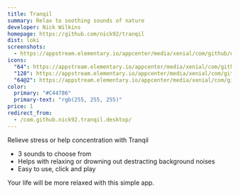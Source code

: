 ```yaml
---
title: Tranqil
summary: Relax to soothing sounds of nature
developer: Nick Wilkins
homepage: https://github.com/nick92/tranqil
dist: loki
screenshots:
  - https://appstream.elementary.io/appcenter/media/xenial/com/github/nick92.tranqil.desktop/EB437DA612CD1E7116F0DA3634FE69AF/screenshots/image-1_orig.png
icons:
  "64": https://appstream.elementary.io/appcenter/media/xenial/com/github/nick92.tranqil.desktop/EB437DA612CD1E7116F0DA3634FE69AF/icons/64x64/com.github.nick92.tranqil_tranquil.png
  "128": https://appstream.elementary.io/appcenter/media/xenial/com/github/nick92.tranqil.desktop/EB437DA612CD1E7116F0DA3634FE69AF/icons/128x128/com.github.nick92.tranqil_tranquil.png
  "64@2": https://appstream.elementary.io/appcenter/media/xenial/com/github/nick92.tranqil.desktop/EB437DA612CD1E7116F0DA3634FE69AF/icons/64x64@2/com.github.nick92.tranqil_tranquil.png
color:
  primary: "#C44786"
  primary-text: "rgb(255, 255, 255)"
price: 1
redirect_from:
  - /com.github.nick92.tranqil.desktop/
---
```


<p>Relieve stress or help concentration with Tranqil</p>
<ul>
  <li>3 sounds to choose from</li>
  <li>Helps with relaxing or drowning out destracting background noises</li>
  <li>Easy to use, click and play</li>
</ul>
<p>Your life will be more relaxed with this simple app.</p>
